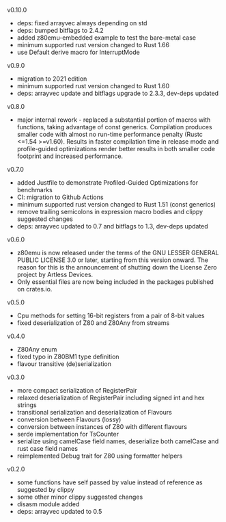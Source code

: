 v0.10.0
* deps: fixed arrayvec always depending on std
* deps: bumped bitflags to 2.4.2
* added z80emu-embedded example to test the bare-metal case
* minimum supported rust version changed to Rust 1.66
* use Default derive macro for InterruptMode

v0.9.0
* migration to 2021 edition
* minimum supported rust version changed to Rust 1.60
* deps: arrayvec update and bitflags upgrade to 2.3.3, dev-deps updated

v0.8.0
* major internal rework - replaced a substantial portion of macros with functions, taking advantage of const generics. Compilation produces smaller code with almost no run-time performance penalty (Rustc <=1.54 >=v1.60). Results in faster compilation time in release mode and profile-guided optimizations render better results in both smaller code footprint and increased performance.

v0.7.0
* added Justfile to demonstrate Profiled-Guided Optimizations for benchmarks
* CI: migration to Github Actions
* minimum supported rust version changed to Rust 1.51 (const generics)
* remove trailing semicolons in expression macro bodies and clippy suggested changes
* deps: arrayvec updated to 0.7 and bitflags to 1.3, dev-deps updated

v0.6.0
* z80emu is now released under the terms of the GNU LESSER GENERAL PUBLIC LICENSE 3.0 or later, starting from this version onward. The reason for this is the announcement of shutting down the License Zero project by Artless Devices.
* Only essential files are now being included in the packages published on crates.io.

v0.5.0
* Cpu methods for setting 16-bit registers from a pair of 8-bit values
* fixed deserialization of Z80 and Z80Any from streams

v0.4.0
* Z80Any enum
* fixed typo in Z80BM1 type definition
* flavour transitive (de)serialization

v0.3.0
* more compact serialization of RegisterPair
* relaxed deserialization of RegisterPair including signed int and hex strings
* transitional serialization and deserialization of Flavours
* conversion between Flavours (lossy)
* conversion between instances of Z80 with different flavours
* serde implementation for TsCounter
* serialize using camelCase field names, deserialize both camelCase and rust case field names
* reimplemented Debug trait for Z80 using formatter helpers

v0.2.0
* some functions have self passed by value instead of reference as suggested by clippy
* some other minor clippy suggested changes
* disasm module added
* deps: arrayvec updated to 0.5
